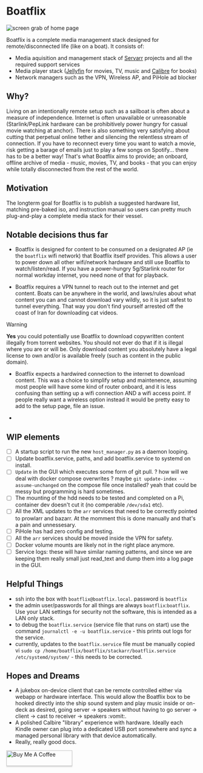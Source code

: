 # Boatflix

![screen grab of home page](/webapp/assets/screen_grab.png)

Boatflix is a complete media management stack designed for remote/disconnected life (like on a boat). It consists of:
- Media aquisition and management stack of [Servarr](https://wiki.servarr.com/) projects and all the required support services
- Media player stack ([Jellyfin](https://jellyfin.org/) for movies, TV, music and [Calibre](https://calibre-ebook.com/) for books)
- Network managers such as the VPN, Wireless AP, and PiHole ad blocker

## Why?
Living on an intentionally remote setup such as a sailboat is often about a measure of independence. Internet is often unavailable or unreasonable (Starlink/PepLink hardware can be prohibitively power hungry for casual movie watching at anchor). There is also something very satisfying about cutting that perpetual online tether and silencing the relentless stream of connection. If you have to reconnect every time you want to watch a movie, risk getting a barage of emails just to play a few songs on Spotify... there has to be a better way! That's what Boatflix aims to provide; an onboard, offline archive of media - music, movies, TV, and books - that you can enjoy while totally disconnected from the rest of the world.


## Motivation
The longterm goal for Boatflix is to publish a suggested hardware list, matching pre-baked iso, and instruction manual so users can pretty much plug-and-play a complete media stack for their vessel.

## Notable decisions thus far

- Boatflix is designed for content to be consumed on a designated AP (ie the `boatflix` wifi network) that Boatflix itself provides. This allows a user to power down all other wifi/network hardware and still use Boatflix to watch/listen/read. If you have a power-hungry 5g/Starlink router for normal workday internet, you need none of that for playback.

- Boatflix requires a VPN tunnel to reach out to the internet and get content. Boats can be anywhere in the world, and laws/rules about what content you can and cannot download vary wildly, so it is just safest to tunnel everything. That way you don't find yourself arrested off the coast of Iran for downloading cat videos.

> [!WARNING]
> **Yes** you could potentially use Boatflix to download copywritten content illegally from torrent websites. You should not ever do that if it is illegal where you are or will be. Only download content you absolutely have a legal license to own and/or is available freely (such as content in the public domain).

- Boatflix expects a hardwired connection to the internet to download content. This was a choice to simplify setup and maintenence, assuming most people will have some kind of router onboard, and it is less confusing than setting up a wifi connection AND a wifi access point. If people really want a wireless option instead it would be pretty easy to add to the setup page, file an issue.

-

## WIP elements
- [ ] A startup script to run the new `host_manager.py` as a daemon looping.
- [ ] Update boatflix.service, paths, and add boatflix.service to systemd on install.
- [ ] `Update` in the GUI which executes some form of git pull. ? how will we deal with docker compose overwrites ? maybe
  `git update-index --assume-unchanged` on the compose file once installed? yeah that could be messy but programming is hard sometimes.
- [ ] The mounting of the hdd needs to be tested and completed on a Pi, container dev doesn't cut it (no comperable `/dev/sda1` etc).
- [ ] All the XML updates to the `arr` services that need to be correctly pointed to prowlarr and bazarr. At the momment this is done manually and that's a pain and unnessesary.
- [ ] PiHole has had zero config and testing.
- [ ] All the `arr` services should be moved inside the VPN for safety.
- [ ] Docker volume mounts are likely not in the right place anymore.
- [ ] Service logs: these will have similar naming patterns, and since we are keeping them really small just read_text and dump them into a log page in the GUI.

## Helpful Things

- ssh into the box with `boatflix@boatflix.local`. password is `boatflix`
- the admin user/passwords for all things are always `boatflix`:`boatflix`. Use your LAN settings for security not the software, this is intended as a LAN only stack.
- to debug the `boatflix.service` (service file that runs on start) use the command `journalctl -e -u boatflix.service` - this prints out logs for the service.
- currently, updates to the `boatflix.service` file must be manually copied vi `sudo cp /home/boatflix/boatflix/stackarr/boatflix.service /etc/systemd/system/` - this needs to be corrected.

## Hopes and Dreams
- A jukebox on-device client that can be remote controlled either via webapp or hardware interface. This would allow the Boatflix box to be hooked directly into the ship sound system and play music inside or on-deck as desired, going server -> speakers without having to go server -> client -> cast to receiver -> speakers :vomit:.
- A polished Calbire "library" experience with hardware. Ideally each Kindle owner can plug into a dedicated USB port somewhere and sync a managed personal library with that device automatically.
- Really, really good docs.


<a href="https://buymeacoffee.com/ethanknox" target="_blank"><img src="https://www.buymeacoffee.com/assets/img/custom_images/orange_img.png" alt="Buy Me A Coffee" style="height: 41px !important;width: 174px !important;box-shadow: 0px 3px 2px 0px rgba(190, 190, 190, 0.5) !important;-webkit-box-shadow: 0px 3px 2px 0px rgba(190, 190, 190, 0.5) !important;" ></a>
